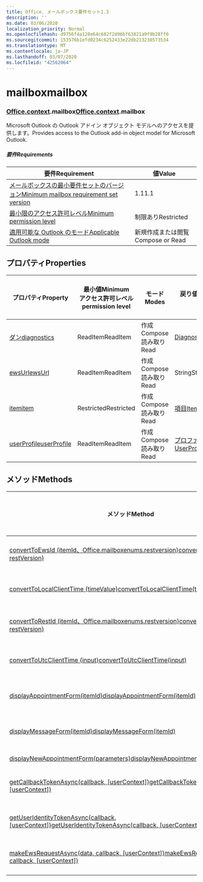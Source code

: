 ```yaml
---
title: Office. メールボックス要件セット1.3
description: ''
ms.date: 03/06/2020
localization_priority: Normal
ms.openlocfilehash: d9756f4a128e64c682f2d96bf63821a9f9b28ff0
ms.sourcegitcommit: 153576b1efd0234c6252433e22db213238573534
ms.translationtype: MT
ms.contentlocale: ja-JP
ms.lasthandoff: 03/07/2020
ms.locfileid: "42562064"
---
```

# <a name="mailbox"></a><span data-ttu-id="230be-102">mailbox</span><span class="sxs-lookup"><span data-stu-id="230be-102">mailbox</span></span>

### <a name="officecontextmailbox"></a><span data-ttu-id="230be-103">[Office](office.md)[.context](office.context.md).mailbox</span><span class="sxs-lookup"><span data-stu-id="230be-103">[Office](office.md)[.context](office.context.md).mailbox</span></span>

<span data-ttu-id="230be-104">Microsoft Outlook の Outlook アドイン オブジェクト モデルへのアクセスを提供します。</span><span class="sxs-lookup"><span data-stu-id="230be-104">Provides access to the Outlook add-in object model for Microsoft Outlook.</span></span>

##### <a name="requirements"></a><span data-ttu-id="230be-105">要件</span><span class="sxs-lookup"><span data-stu-id="230be-105">Requirements</span></span>

|<span data-ttu-id="230be-106">要件</span><span class="sxs-lookup"><span data-stu-id="230be-106">Requirement</span></span>| <span data-ttu-id="230be-107">値</span><span class="sxs-lookup"><span data-stu-id="230be-107">Value</span></span>|
|---|---|
|[<span data-ttu-id="230be-108">メールボックスの最小要件セットのバージョン</span><span class="sxs-lookup"><span data-stu-id="230be-108">Minimum mailbox requirement set version</span></span>](../../requirement-sets/outlook-api-requirement-sets.md)| <span data-ttu-id="230be-109">1.1</span><span class="sxs-lookup"><span data-stu-id="230be-109">1.1</span></span>|
|[<span data-ttu-id="230be-110">最小限のアクセス許可レベル</span><span class="sxs-lookup"><span data-stu-id="230be-110">Minimum permission level</span></span>](../../../outlook/understanding-outlook-add-in-permissions.md)| <span data-ttu-id="230be-111">制限あり</span><span class="sxs-lookup"><span data-stu-id="230be-111">Restricted</span></span>|
|[<span data-ttu-id="230be-112">適用可能な Outlook のモード</span><span class="sxs-lookup"><span data-stu-id="230be-112">Applicable Outlook mode</span></span>](../../../outlook/outlook-add-ins-overview.md#extension-points)| <span data-ttu-id="230be-113">新規作成または閲覧</span><span class="sxs-lookup"><span data-stu-id="230be-113">Compose or Read</span></span>|

## <a name="properties"></a><span data-ttu-id="230be-114">プロパティ</span><span class="sxs-lookup"><span data-stu-id="230be-114">Properties</span></span>

| <span data-ttu-id="230be-115">プロパティ</span><span class="sxs-lookup"><span data-stu-id="230be-115">Property</span></span> | <span data-ttu-id="230be-116">最小値</span><span class="sxs-lookup"><span data-stu-id="230be-116">Minimum</span></span><br><span data-ttu-id="230be-117">アクセス許可レベル</span><span class="sxs-lookup"><span data-stu-id="230be-117">permission level</span></span> | <span data-ttu-id="230be-118">モード</span><span class="sxs-lookup"><span data-stu-id="230be-118">Modes</span></span> | <span data-ttu-id="230be-119">戻り値の種類</span><span class="sxs-lookup"><span data-stu-id="230be-119">Return type</span></span> | <span data-ttu-id="230be-120">最小値</span><span class="sxs-lookup"><span data-stu-id="230be-120">Minimum</span></span><br><span data-ttu-id="230be-121">要件セット</span><span class="sxs-lookup"><span data-stu-id="230be-121">requirement set</span></span> |
|---|---|---|---|:---:|
| [<span data-ttu-id="230be-122">ダン</span><span class="sxs-lookup"><span data-stu-id="230be-122">diagnostics</span></span>](/javascript/api/outlook/office.mailbox?view=outlook-js-1.3#diagnostics) | <span data-ttu-id="230be-123">ReadItem</span><span class="sxs-lookup"><span data-stu-id="230be-123">ReadItem</span></span> | <span data-ttu-id="230be-124">作成</span><span class="sxs-lookup"><span data-stu-id="230be-124">Compose</span></span><br><span data-ttu-id="230be-125">読み取り</span><span class="sxs-lookup"><span data-stu-id="230be-125">Read</span></span> | [<span data-ttu-id="230be-126">Diagnostics</span><span class="sxs-lookup"><span data-stu-id="230be-126">Diagnostics</span></span>](/javascript/api/outlook/office.diagnostics?view=outlook-js-1.3) | [<span data-ttu-id="230be-127">1.1</span><span class="sxs-lookup"><span data-stu-id="230be-127">1.1</span></span>](../requirement-set-1.1/outlook-requirement-set-1.1.md) |
| [<span data-ttu-id="230be-128">ewsUrl</span><span class="sxs-lookup"><span data-stu-id="230be-128">ewsUrl</span></span>](/javascript/api/outlook/office.mailbox?view=outlook-js-1.3#ewsurl) | <span data-ttu-id="230be-129">ReadItem</span><span class="sxs-lookup"><span data-stu-id="230be-129">ReadItem</span></span> | <span data-ttu-id="230be-130">作成</span><span class="sxs-lookup"><span data-stu-id="230be-130">Compose</span></span><br><span data-ttu-id="230be-131">読み取り</span><span class="sxs-lookup"><span data-stu-id="230be-131">Read</span></span> | <span data-ttu-id="230be-132">String</span><span class="sxs-lookup"><span data-stu-id="230be-132">String</span></span> | [<span data-ttu-id="230be-133">1.1</span><span class="sxs-lookup"><span data-stu-id="230be-133">1.1</span></span>](../requirement-set-1.1/outlook-requirement-set-1.1.md) |
| [<span data-ttu-id="230be-134">item</span><span class="sxs-lookup"><span data-stu-id="230be-134">item</span></span>](office.context.mailbox.item.md) | <span data-ttu-id="230be-135">Restricted</span><span class="sxs-lookup"><span data-stu-id="230be-135">Restricted</span></span> | <span data-ttu-id="230be-136">作成</span><span class="sxs-lookup"><span data-stu-id="230be-136">Compose</span></span><br><span data-ttu-id="230be-137">読み取り</span><span class="sxs-lookup"><span data-stu-id="230be-137">Read</span></span> | [<span data-ttu-id="230be-138">項目</span><span class="sxs-lookup"><span data-stu-id="230be-138">Item</span></span>](/javascript/api/outlook/office.item?view=outlook-js-1.3) | [<span data-ttu-id="230be-139">1.1</span><span class="sxs-lookup"><span data-stu-id="230be-139">1.1</span></span>](../requirement-set-1.1/outlook-requirement-set-1.1.md) |
| [<span data-ttu-id="230be-140">userProfile</span><span class="sxs-lookup"><span data-stu-id="230be-140">userProfile</span></span>](/javascript/api/outlook/office.mailbox?view=outlook-js-1.3#userprofile) | <span data-ttu-id="230be-141">ReadItem</span><span class="sxs-lookup"><span data-stu-id="230be-141">ReadItem</span></span> | <span data-ttu-id="230be-142">作成</span><span class="sxs-lookup"><span data-stu-id="230be-142">Compose</span></span><br><span data-ttu-id="230be-143">読み取り</span><span class="sxs-lookup"><span data-stu-id="230be-143">Read</span></span> | [<span data-ttu-id="230be-144">プロファイル</span><span class="sxs-lookup"><span data-stu-id="230be-144">UserProfile</span></span>](/javascript/api/outlook/office.userprofile?view=outlook-js-1.3) | [<span data-ttu-id="230be-145">1.1</span><span class="sxs-lookup"><span data-stu-id="230be-145">1.1</span></span>](../requirement-set-1.1/outlook-requirement-set-1.1.md) |

## <a name="methods"></a><span data-ttu-id="230be-146">メソッド</span><span class="sxs-lookup"><span data-stu-id="230be-146">Methods</span></span>

| <span data-ttu-id="230be-147">メソッド</span><span class="sxs-lookup"><span data-stu-id="230be-147">Method</span></span> | <span data-ttu-id="230be-148">最小値</span><span class="sxs-lookup"><span data-stu-id="230be-148">Minimum</span></span><br><span data-ttu-id="230be-149">アクセス許可レベル</span><span class="sxs-lookup"><span data-stu-id="230be-149">permission level</span></span> | <span data-ttu-id="230be-150">モード</span><span class="sxs-lookup"><span data-stu-id="230be-150">Modes</span></span> | <span data-ttu-id="230be-151">最小値</span><span class="sxs-lookup"><span data-stu-id="230be-151">Minimum</span></span><br><span data-ttu-id="230be-152">要件セット</span><span class="sxs-lookup"><span data-stu-id="230be-152">requirement set</span></span> |
|---|---|---|:---:|
| [<span data-ttu-id="230be-153">convertToEwsId (itemId、Office.mailboxenums.restversion)</span><span class="sxs-lookup"><span data-stu-id="230be-153">convertToEwsId(itemId, restVersion)</span></span>](/javascript/api/outlook/office.mailbox?view=outlook-js-1.3#converttoewsid-itemid--restversion-) | <span data-ttu-id="230be-154">Restricted</span><span class="sxs-lookup"><span data-stu-id="230be-154">Restricted</span></span> | <span data-ttu-id="230be-155">作成</span><span class="sxs-lookup"><span data-stu-id="230be-155">Compose</span></span><br><span data-ttu-id="230be-156">読み取り</span><span class="sxs-lookup"><span data-stu-id="230be-156">Read</span></span> | [<span data-ttu-id="230be-157">1.3</span><span class="sxs-lookup"><span data-stu-id="230be-157">1.3</span></span>](../requirement-set-1.3/outlook-requirement-set-1.3.md) |
| [<span data-ttu-id="230be-158">convertToLocalClientTime (timeValue)</span><span class="sxs-lookup"><span data-stu-id="230be-158">convertToLocalClientTime(timeValue)</span></span>](/javascript/api/outlook/office.mailbox?view=outlook-js-1.3#converttolocalclienttime-timevalue-) | <span data-ttu-id="230be-159">ReadItem</span><span class="sxs-lookup"><span data-stu-id="230be-159">ReadItem</span></span> | <span data-ttu-id="230be-160">作成</span><span class="sxs-lookup"><span data-stu-id="230be-160">Compose</span></span><br><span data-ttu-id="230be-161">読み取り</span><span class="sxs-lookup"><span data-stu-id="230be-161">Read</span></span> | [<span data-ttu-id="230be-162">1.1</span><span class="sxs-lookup"><span data-stu-id="230be-162">1.1</span></span>](../requirement-set-1.1/outlook-requirement-set-1.1.md) |
| [<span data-ttu-id="230be-163">convertToRestId (itemId、Office.mailboxenums.restversion)</span><span class="sxs-lookup"><span data-stu-id="230be-163">convertToRestId(itemId, restVersion)</span></span>](/javascript/api/outlook/office.mailbox?view=outlook-js-1.3#converttorestid-itemid--restversion-) | <span data-ttu-id="230be-164">Restricted</span><span class="sxs-lookup"><span data-stu-id="230be-164">Restricted</span></span> | <span data-ttu-id="230be-165">作成</span><span class="sxs-lookup"><span data-stu-id="230be-165">Compose</span></span><br><span data-ttu-id="230be-166">読み取り</span><span class="sxs-lookup"><span data-stu-id="230be-166">Read</span></span> | [<span data-ttu-id="230be-167">1.3</span><span class="sxs-lookup"><span data-stu-id="230be-167">1.3</span></span>](../requirement-set-1.3/outlook-requirement-set-1.3.md) |
| [<span data-ttu-id="230be-168">convertToUtcClientTime (input)</span><span class="sxs-lookup"><span data-stu-id="230be-168">convertToUtcClientTime(input)</span></span>](/javascript/api/outlook/office.mailbox?view=outlook-js-1.3#converttoutcclienttime-input-) | <span data-ttu-id="230be-169">ReadItem</span><span class="sxs-lookup"><span data-stu-id="230be-169">ReadItem</span></span> | <span data-ttu-id="230be-170">作成</span><span class="sxs-lookup"><span data-stu-id="230be-170">Compose</span></span><br><span data-ttu-id="230be-171">読み取り</span><span class="sxs-lookup"><span data-stu-id="230be-171">Read</span></span> | [<span data-ttu-id="230be-172">1.1</span><span class="sxs-lookup"><span data-stu-id="230be-172">1.1</span></span>](../requirement-set-1.1/outlook-requirement-set-1.1.md) |
| [<span data-ttu-id="230be-173">displayAppointmentForm(itemId)</span><span class="sxs-lookup"><span data-stu-id="230be-173">displayAppointmentForm(itemId)</span></span>](/javascript/api/outlook/office.mailbox?view=outlook-js-1.3#displayappointmentform-itemid-) | <span data-ttu-id="230be-174">ReadItem</span><span class="sxs-lookup"><span data-stu-id="230be-174">ReadItem</span></span> | <span data-ttu-id="230be-175">作成</span><span class="sxs-lookup"><span data-stu-id="230be-175">Compose</span></span><br><span data-ttu-id="230be-176">読み取り</span><span class="sxs-lookup"><span data-stu-id="230be-176">Read</span></span> | [<span data-ttu-id="230be-177">1.1</span><span class="sxs-lookup"><span data-stu-id="230be-177">1.1</span></span>](../requirement-set-1.1/outlook-requirement-set-1.1.md) |
| [<span data-ttu-id="230be-178">displayMessageForm(itemId)</span><span class="sxs-lookup"><span data-stu-id="230be-178">displayMessageForm(itemId)</span></span>](/javascript/api/outlook/office.mailbox?view=outlook-js-1.3#displaymessageform-itemid-) | <span data-ttu-id="230be-179">ReadItem</span><span class="sxs-lookup"><span data-stu-id="230be-179">ReadItem</span></span> | <span data-ttu-id="230be-180">作成</span><span class="sxs-lookup"><span data-stu-id="230be-180">Compose</span></span><br><span data-ttu-id="230be-181">読み取り</span><span class="sxs-lookup"><span data-stu-id="230be-181">Read</span></span> | [<span data-ttu-id="230be-182">1.1</span><span class="sxs-lookup"><span data-stu-id="230be-182">1.1</span></span>](../requirement-set-1.1/outlook-requirement-set-1.1.md) |
| [<span data-ttu-id="230be-183">displayNewAppointmentForm(parameters)</span><span class="sxs-lookup"><span data-stu-id="230be-183">displayNewAppointmentForm(parameters)</span></span>](/javascript/api/outlook/office.mailbox?view=outlook-js-1.3#displaynewappointmentform-parameters-) | <span data-ttu-id="230be-184">ReadItem</span><span class="sxs-lookup"><span data-stu-id="230be-184">ReadItem</span></span> | <span data-ttu-id="230be-185">読み取り</span><span class="sxs-lookup"><span data-stu-id="230be-185">Read</span></span> | [<span data-ttu-id="230be-186">1.1</span><span class="sxs-lookup"><span data-stu-id="230be-186">1.1</span></span>](../requirement-set-1.1/outlook-requirement-set-1.1.md) |
| <span data-ttu-id="230be-187">[getCallbackTokenAsync(callback, [userContext])](/javascript/api/outlook/office.mailbox?view=outlook-js-1.3#getcallbacktokenasync-callback--usercontext-)</span><span class="sxs-lookup"><span data-stu-id="230be-187">[getCallbackTokenAsync(callback, [userContext])](/javascript/api/outlook/office.mailbox?view=outlook-js-1.3#getcallbacktokenasync-callback--usercontext-)</span></span> | <span data-ttu-id="230be-188">ReadItem</span><span class="sxs-lookup"><span data-stu-id="230be-188">ReadItem</span></span> | <span data-ttu-id="230be-189">作成</span><span class="sxs-lookup"><span data-stu-id="230be-189">Compose</span></span><br><span data-ttu-id="230be-190">読み取り</span><span class="sxs-lookup"><span data-stu-id="230be-190">Read</span></span> | [<span data-ttu-id="230be-191">1.3</span><span class="sxs-lookup"><span data-stu-id="230be-191">1.3</span></span>](../requirement-set-1.3/outlook-requirement-set-1.3.md)<br>[<span data-ttu-id="230be-192">1.1</span><span class="sxs-lookup"><span data-stu-id="230be-192">1.1</span></span>](../requirement-set-1.1/outlook-requirement-set-1.1.md) |
| <span data-ttu-id="230be-193">[getUserIdentityTokenAsync(callback, [userContext])](/javascript/api/outlook/office.mailbox?view=outlook-js-1.3#getuseridentitytokenasync-callback--usercontext-)</span><span class="sxs-lookup"><span data-stu-id="230be-193">[getUserIdentityTokenAsync(callback, [userContext])](/javascript/api/outlook/office.mailbox?view=outlook-js-1.3#getuseridentitytokenasync-callback--usercontext-)</span></span> | <span data-ttu-id="230be-194">ReadItem</span><span class="sxs-lookup"><span data-stu-id="230be-194">ReadItem</span></span> | <span data-ttu-id="230be-195">作成</span><span class="sxs-lookup"><span data-stu-id="230be-195">Compose</span></span><br><span data-ttu-id="230be-196">読み取り</span><span class="sxs-lookup"><span data-stu-id="230be-196">Read</span></span> | [<span data-ttu-id="230be-197">1.1</span><span class="sxs-lookup"><span data-stu-id="230be-197">1.1</span></span>](../requirement-set-1.1/outlook-requirement-set-1.1.md) |
| <span data-ttu-id="230be-198">[makeEwsRequestAsync(data, callback, [userContext])](/javascript/api/outlook/office.mailbox?view=outlook-js-1.3#makeewsrequestasync-data--callback--usercontext-)</span><span class="sxs-lookup"><span data-stu-id="230be-198">[makeEwsRequestAsync(data, callback, [userContext])](/javascript/api/outlook/office.mailbox?view=outlook-js-1.3#makeewsrequestasync-data--callback--usercontext-)</span></span> | <span data-ttu-id="230be-199">ReadWriteMailbox</span><span class="sxs-lookup"><span data-stu-id="230be-199">ReadWriteMailbox</span></span> | <span data-ttu-id="230be-200">作成</span><span class="sxs-lookup"><span data-stu-id="230be-200">Compose</span></span><br><span data-ttu-id="230be-201">読み取り</span><span class="sxs-lookup"><span data-stu-id="230be-201">Read</span></span> | [<span data-ttu-id="230be-202">1.1</span><span class="sxs-lookup"><span data-stu-id="230be-202">1.1</span></span>](../requirement-set-1.1/outlook-requirement-set-1.1.md) |
